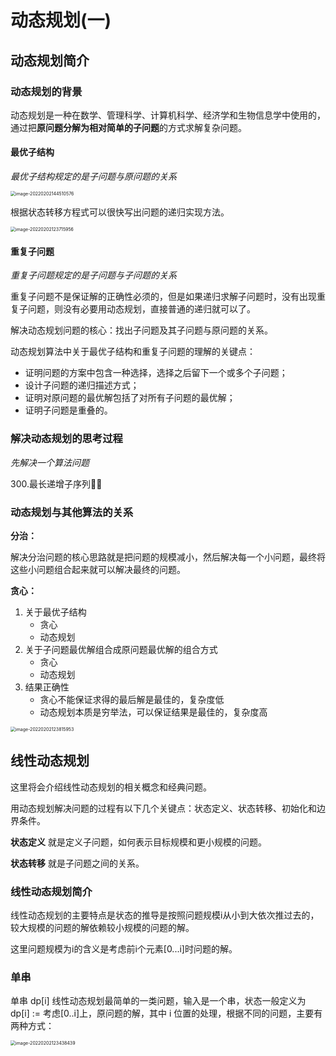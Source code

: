 # 动态规划(一)

## 动态规划简介

### 动态规划的背景

动态规划是一种在数学、管理科学、计算机科学、经济学和生物信息学中使用的，通过把**原问题分解为相对简单的子问题**的方式求解复杂问题。

#### 最优子结构

*最优子结构规定的是子问题与原问题的关系*

<img src="https://cdn.jsdelivr.net/gh/Mark-Jackson-Github/images@master/uPic/image-20220202144510576.png" alt="image-20220202144510576" style="zoom:50%;" />

根据状态转移方程式可以很快写出问题的递归实现方法。

<img src="https://cdn.jsdelivr.net/gh/Mark-Jackson-Github/images@master/uPic/image-20220202123715956.png" alt="image-20220202123715956" style="zoom:50%;" />

#### 重复子问题

*重复子问题规定的是子问题与子问题的关系*

重复子问题不是保证解的正确性必须的，但是如果递归求解子问题时，没有出现重复子问题，则没有必要用动态规划，直接普通的递归就可以了。



解决动态规划问题的核心：找出子问题及其子问题与原问题的关系。

动态规划算法中关于最优子结构和重复子问题的理解的关键点：

* 证明问题的方案中包含一种选择，选择之后留下一个或多个子问题；
* 设计子问题的递归描述方式；
* 证明对原问题的最优解包括了对所有子问题的最优解；
* 证明子问题是重叠的。



### 解决动态规划的思考过程

*先解决一个算法问题*

300.最长递增子序列🌟🌟



### 动态规划与其他算法的关系

**分治：**

解决分治问题的核心思路就是把问题的规模减小，然后解决每一个小问题，最终将这些小问题组合起来就可以解决最终的问题。

**贪心：**

1. 关于最优子结构
    * 贪心
    * 动态规划
2. 关于子问题最优解组合成原问题最优解的组合方式
    * 贪心
    * 动态规划
3. 结果正确性
    * 贪心不能保证求得的最后解是最佳的，复杂度低
    * 动态规划本质是穷举法，可以保证结果是最佳的，复杂度高

<img src="https://cdn.jsdelivr.net/gh/Mark-Jackson-Github/images@master/uPic/image-20220202123815953.png" alt="image-20220202123815953" style="zoom:50%;" />

## 线性动态规划

这里将会介绍线性动态规划的相关概念和经典问题。

用动态规划解决问题的过程有以下几个关键点：状态定义、状态转移、初始化和边界条件。

**状态定义** 就是定义子问题，如何表示目标规模和更小规模的问题。

**状态转移** 就是子问题之间的关系。



### 线性动态规划简介

线性动态规划的主要特点是状态的推导是按照问题规模i从小到大依次推过去的，较大规模的问题的解依赖较小规模的问题的解。

这里问题规模为i的含义是考虑前i个元素[0...i]时问题的解。



### 单串

单串 dp[i] 线性动态规划最简单的一类问题，输入是一个串，状态一般定义为 dp[i] := 考虑[0..i]上，原问题的解，其中 i 位置的处理，根据不同的问题，主要有两种方式：



<img src="https://cdn.jsdelivr.net/gh/Mark-Jackson-Github/images@master/uPic/image-20220202123438439.png" alt="image-20220202123438439" style="zoom:50%;" />

